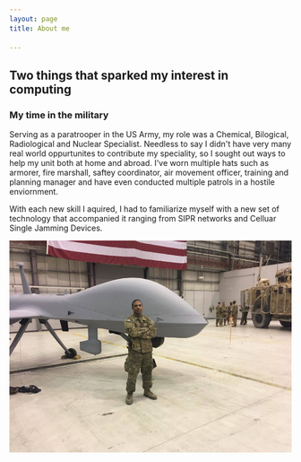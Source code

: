 ```yaml
---
layout: page
title: About me

---
```


## Two things that sparked my interest in computing<br>
### My time in the military
Serving as a paratrooper in the US Army, my role was a Chemical, Bilogical, Radiological and Nuclear Specialist. Needless to say I didn't have very many real world oppurtunites to contribute my speciality, so I sought out ways to help my unit both at home and abroad. I've worn multiple hats such as armorer, fire marshall, saftey coordinator, air movement officer, training and planning manager and have even conducted multiple patrols in a hostile enviornment. 

With each new skill I aquired, I had to familiarize myself with a new set of technology that accompanied it ranging from SIPR networks and Celluar Single Jamming Devices. 


![Bagram](/assets/img/17577782_1416647815022628_2136501891_n.jpg)


